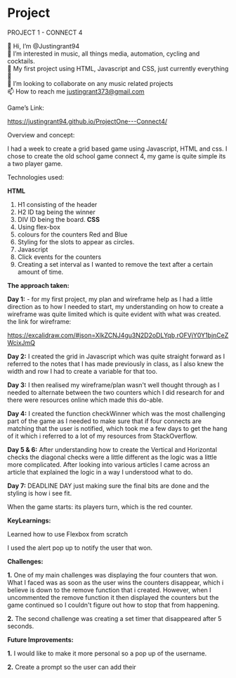 # Project
PROJECT 1 - CONNECT 4

👋 Hi, I’m @Justingrant94
</br>
👀 I’m interested in music, all things media, automation, cycling and cocktails.
</br>
🌱 My first project using HTML, Javascript and CSS, just currently everything 🤣 
</br>
💞️ I’m looking to collaborate on any music related projects
</br>
📫 How to reach me justingrant373@gmail.com

Game’s Link: 

https://justingrant94.github.io/ProjectOne---Connect4/

Overview and concept:

I had a week to create a grid based game using Javascript, HTML and css. I chose to create the old school game connect 4, my game is quite simple its a two player game. 

Technologies used: 

**HTML**
1. H1 consisting of the header
2. H2 ID tag being the winner
3. DIV ID being the board.
**CSS**
1. Using flex-box
2. colours for the counters Red and Blue
3. Styling for the slots to appear as circles.
4. Javascript
5. Click events for the counters
6. Creating a set interval as I wanted to remove the text after a certain amount of time.

**The approach taken:**


**Day 1:** - for my first project, my plan and wireframe help as I had a little direction as to how I needed to start, my understanding on how to create a wireframe was quite limited which is quite evident with what was created.
the link for wireframe:

https://excalidraw.com/#json=XlkZCNJ4gu3N2D2oDLYqb,rOFVjY0Y1bjnCeZWcixJmQ

**Day 2:** I created the grid in Javascript which was quite straight forward as I referred to the notes that I has made previously in class, as I also knew the width and row I had to create a variable for that too.

**Day 3:** I then realised my wireframe/plan wasn't well thought through as I needed to alternate between the two counters which I did research for and there were resources online which made this do-able.

**Day 4:** I created the function checkWinner which was the most challenging part of the game as I needed to make sure that if four connects are matching that the user is notified, which took me a few days to get the hang of it which i referred to a lot of my resources from StackOverflow.

**Day 5 & 6:** After understanding how to create the Vertical and Horizontal checks the diagonal checks were a little different as the logic was a little more complicated. After looking into various articles I came across an article that explained the logic in a way I understood what to do.

**Day 7:** DEADLINE DAY just making sure the final bits are done and the styling is how i see fit.

When the game starts: its players turn, which is the red counter.

**KeyLearnings:**

Learned how to use Flexbox from scratch

I used the alert pop up to notify the user that won.

**Challenges:**

**1.** One of my main challenges was displaying the four counters that won. What I faced was as soon as the user wins the counters disappear, which i believe is down to the remove function that i created. However, when I uncommented the remove function it then displayed the counters but the game continued so I couldn't figure out how to stop that from happening.

**2.** The second challenge was creating a set timer that disappeared after 5 seconds.

**Future Improvements:**

**1.** I would like to make it more personal so a pop up of the username.

**2.** Create a prompt so the user can add their 



